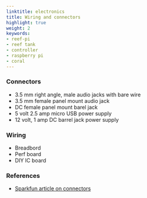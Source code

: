 ```yaml
---
linktitle: electronics
title: Wiring and connectors
highlight: true
weight: 2
keywords:
- reef-pi
- reef tank
- controller
- raspberry pi
- coral
---
```



### Connectors

- 3.5 mm right angle, male audio jacks with bare wire
- 3.5 mm female panel mount audio jack
- DC female panel mount barel jack
- 5 volt 2.5 amp micro USB power supply
- 12 volt, 1 amp DC barrel jack power supply


### Wiring

- Breadbord
- Perf board
- DIY IC board


### References
- [Sparkfun article on connectors](https://learn.sparkfun.com/tutorials/connector-basics)
